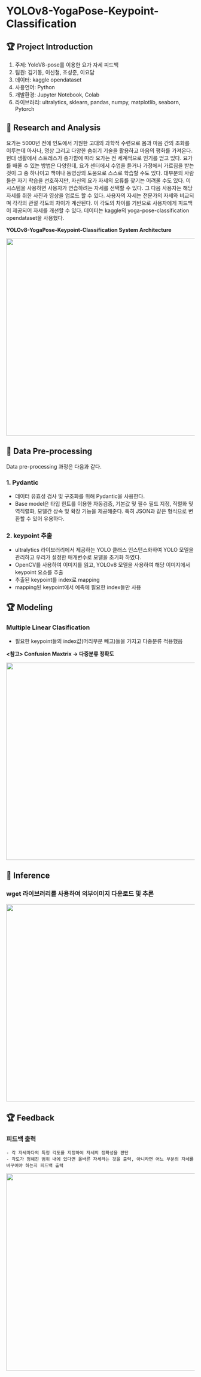 # YOLOv8-YogaPose-Keypoint-Classification

## 🏆 Project Introduction
 1. 주제: YoloV8-pose를 이용한 요가 자세 피드백
 2. 팀원: 김기동, 이신철, 조성준, 이요담
 3. 데이터: kaggle opendataset
 4. 사용언어: Python
 5. 개발환경: Jupyter Notebook, Colab
 6. 라이브러리: ultralytics, sklearn, pandas, numpy, matplotlib, seaborn, Pytorch

    




## 📖 Research and Analysis

요가는 5000년 전에 인도에서 기원한 고대의 과학적 수련으로 몸과 마음 간의 조화를 이루는데 아사나, 명상 그리고 다양한 숨쉬기 기술을 활용하고 마음의 평화를 가져온다. 현대 생활에서 스트레스가 증가함에 따라 요가는 전 세계적으로 인기를 얻고 있다. 요가를 배울 수 있는 방법은 다양한데, 요가 센터에서 수업을 듣거나 가정에서 가르침을 받는 것이 그 중 하나이고 책이나 동영상의 도움으로 스스로 학습할 수도 있다. 대부분의 사람들은 자기 학습을 선호하지만, 자신의 요가 자세의 오류를 찾기는 어려울 수도 있다. 이 시스템을 사용하면 사용자가 연습하려는 자세를 선택할 수 있다. 그 다음 사용자는 해당 자세를 취한 사진과 영상을 업로드 할 수 있다. 사용자의 자세는 전문가의 자세와 비교되며 각각의 관절 각도의 차이가 계산된다. 이 각도의 차이를 기반으로 사용자에게 피드백이 제공되어 자세를 개선할 수 있다. 
데이터는 kaggle의 yoga-pose-classification opendataset을 사용했다.

**YOLOv8-YogaPose-Keypoint-Classification System Architecture**
<p align="center">
 <img src="https://github.com/SinChulLee/YoloV8-YogaPose-Keypoint-Classification/assets/145883892/7951f219-3004-4f69-b7e0-02a8c863f206" width="637" height="527">
</p>



## 📝 Data Pre-processing

Data pre-processing 과정은 다음과 같다.


###  1. Pydantic
   - 데이터 유효성 검사 및 구조화를 위해 Pydantic을 사용한다.
   - Base model은 타입 힌트를 이용한 자동검증, 기본값 및 필수 필드 지정, 직렬화 및 역직렬화, 모델간 상속 및 확장 기능을 제공해준다. 특히 JSON과 같은 형식으로 변환할 수 있어 유용하다.

###  2. keypoint 추출
   - ultralytics 라이브러리에서 제공하는 YOLO 클래스 인스턴스화하여 YOLO 모델을 관리하고 우리가 설정한 매개변수로 모델을 초기화 하였다.
   - OpenCV를 사용하여 이미지를 읽고, YOLOv8 모델을 사용하여 해당 이미지에서 keypoint 요소를 추출
   - 추출된 keypoint를 index로 mapping
   - mapping된 keypoint에서 예측에 필요한 index들만 사용




## 🏆 Modeling

### Multiple Linear Clasification 
   - 필요한 keypoint들의 index값(머리부분 빼고)들을 가지고 다중분류 적용했음

**<참고> Confusion Maxtrix -> 다중분류 정확도**
<p align="center">
  <img src="https://github.com/SinChulLee/YoloV8-Pose-Keypoint-Classification/assets/145883892/e34f1f95-ed21-42fb-8214-36db0c415c4a" width="637" height="527">
</p>




## 📖 Inference

### wget 라이브러리를 사용하여 외부이미지 다운로드 및 추론

<p align="center">
  <img src="https://github.com/SinChulLee/YoloV8-YogaPose-Keypoint-Classification/assets/145883892/e79b4bc9-e9d2-4264-9417-b6c2aa74bf41" width="637" height="527">
</p>



## 🏆 Feedback

### 피드백 출력
    - 각 자세마다의 특정 각도를 지정하여 자세의 정확성을 판단
    - 각도가 정해진 범위 내에 있다면 올바른 자세라는 것을 출력, 아니라면 어느 부분의 자세를 바꾸어야 하는지 피드백 출력


<p align="center">
  <img src="https://github.com/SinChulLee/YoloV8-YogaPose-Keypoint-Classification/assets/145883892/ba2963f8-d03b-42f6-9d86-26fb3426f948" width="637" height="527">
</p>
